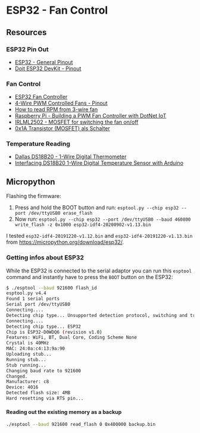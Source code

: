# ESP32 - Fan Control

## Resources

### ESP32 Pin Out

- [ESP32 - General Pinout](https://randomnerdtutorials.com/esp32-pinout-reference-gpios/)
- [Doit ESP32 DevKit - Pinout](https://github.com/playelek/pinout-doit-32devkitv1)

### Fan Control

- [ESP32 Fan Controller](https://github.com/KlausMu/esp32-fan-controller)
- [4-Wire PWM Controlled Fans - Pinout](https://allpinouts.org/pinouts/connectors/motherboards/motherboard-cpu-4-pin-fan/)
- [How to read RPM from 3-wire fan](https://electronics.stackexchange.com/a/214082)
- [Raspberry Pi - Building a PWM Fan Controller with DotNet IoT](http://blog.timwheeler.io/building-a-pwm-fan-controller-with-dotnet-iot/)
- [IRLML2502 - MOSFET for switching the fan on/off](https://www.infineon.com/dgdl/irlml2502pbf.pdf)
- [0x1A Transistor (MOSFET) als Schalter](https://www.youtube.com/watch?v=d1yEUiCsBWc)

### Temperature Reading

- [Dallas DS18B20 - 1-Wire Digital Thermometer](https://datasheets.maximintegrated.com/en/ds/DS18B20.pdf)
- [Interfacing DS18B20 1-Wire Digital Temperature Sensor with Arduino](https://lastminuteengineers.com/ds18b20-arduino-tutorial/)


## Micropython

Flashing the firmware:

1. Press and hold the BOOT button and run: `esptool.py --chip esp32 --port /dev/ttyUSB0 erase_flash`
2. Now run: `esptool.py --chip esp32 --port /dev/ttyUSB0 --baud 460800 write_flash -z 0x1000 esp32-idf4-20200902-v1.13.bin`

I tested `esp32-idf4-20191220-v1.12.bin` and `esp32-idf4-20191220-v1.13.bin` from https://micropython.org/download/esp32/.


### Getting infos about ESP32

While the ESP32 is connected to the serial adaptor you can run this `esptool` command and instantly have to press the `BOOT` button on the ESP32:

```bash
$ ./esptool --baud 921600 flash_id
esptool.py v4.4
Found 1 serial ports
Serial port /dev/ttyUSB0
Connecting....
Detecting chip type... Unsupported detection protocol, switching and trying again...
Connecting....
Detecting chip type... ESP32
Chip is ESP32-D0WDQ6 (revision v1.0)
Features: WiFi, BT, Dual Core, Coding Scheme None
Crystal is 40MHz
MAC: 24:0a:c4:13:9a:90
Uploading stub...
Running stub...
Stub running...
Changing baud rate to 921600
Changed.
Manufacturer: c8
Device: 4016
Detected flash size: 4MB
Hard resetting via RTS pin...
```

#### Reading out the existing memory as a backup

```bash
./esptool --baud 921600 read_flash 0 0x400000 backup.bin
```
